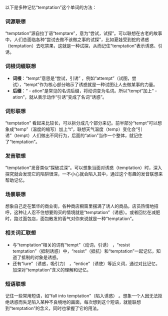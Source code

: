以下是多种记忆“temptation”这个单词的方法：

### 词源联想
“temptation”源自拉丁语“temptare”，意为“尝试，试探”。可以联想在古老的故事中，人们总面临各种“尝试去做不该做之事的试探”，比如夏娃受到蛇的诱惑（temptation）去吃禁果，这就是一种试探，从而记住“temptation”表示诱惑、引诱。

### 词根词缀联想
 - **词根**：“tempt”意思是“尝试，引诱” ，例如“attempt”（试图，尝试），“tempt”作为核心部分暗示了诱惑就是一种试图让人去做某事的力量。
 - **后缀**：“ - ation”是常见的名词后缀，将动词变为名词。所以“tempt”加上“ - ation”，就从表示动作“引诱”变成了名词“诱惑”。

### 词形联想
“temptation” 看起来比较长，可以拆分成几个部分来记。前半部分“tempt”可以想象成“temp”（温度的缩写）加上“t”，联想天气温度（temp）变化会“引诱”（tempt）人们做出不同行为，后面的“ation”当作一个整体，就记住了“temptation”。

### 发音联想
“temptation”发音类似“探破忒深”。可以想象当面对诱惑（temptation）时，深入探究就会发现它的陷阱很深，一不小心就会陷入其中，通过这个有趣的发音联想来帮助记忆。

### 场景联想
想象自己走在繁华的商业街，各种商店橱窗里摆满了诱人的商品，店员热情地招呼，这种让人忍不住想要购买的情境就是“temptation”（诱惑）。或者回忆在减肥时，路过面包店，面包散发的香气对你来说就是一种“temptation”。

### 相关词汇联想
 - 与“temptation”相关的词有“tempt”（动词，引诱） ，“resist temptation”（抵制诱惑）中，“resist”（抵抗）和“temptation”一起记忆，知道了抵制的对象是诱惑。
 - 还有“lure”（诱惑，吸引力） ，“entice”（诱使）等近义词，通过对比记忆，加深对“temptation”含义的理解和记忆。

### 短语联想
记住一些常用短语，如“fall into temptation”（陷入诱惑） 。想象一个人因无法拒绝诱惑而失足陷入某种不良境地的画面，每次想到这个短语，就能联想到“temptation”的含义，同时也掌握了它的用法。 